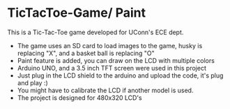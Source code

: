 # TicTacToe-Game/ Paint
This is a Tic-Tac-Toe game developed for UConn's ECE dept.
- The game uses an SD card to load images to the game, husky is replacing "X", and a basket ball is replacing "O"
- Paint feature is added, you can draw on the LCD with multiple colors
- Arduino UNO, and a 3.5 inch TFT screen were used in this project
- Just plug in the LCD shield to the arduino and upload the code, it's plug and play :)
- You might have to calibrate the LCD if another model is used.
- The project is designed for 480x320 LCD's
